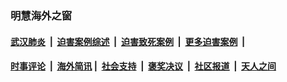 
### 明慧海外之窗

####  [武汉肺炎](indexes/365.md?t=01300900) &nbsp;|&nbsp;  [迫害案例综述](indexes/328.md?t=01300900) &nbsp;|&nbsp; [迫害致死案例](indexes/277.md?t=01300900)  &nbsp;|&nbsp; [更多迫害案例](indexes/81.md?t=01300900)  &nbsp;|&nbsp; 
####  [时事评论](indexes/251.md?t=01300900) &nbsp;|&nbsp; [海外简讯](indexes/245.md?t=01300900)&nbsp;|&nbsp;  [社会支持](indexes/140.md?t=01300900) &nbsp;|&nbsp; [褒奖决议](indexes/282.md?t=01300900) &nbsp;|&nbsp; [社区报道](indexes/91.md?t=01300900)  &nbsp;|&nbsp; [天人之间](indexes/78.md?t=01300900) 

